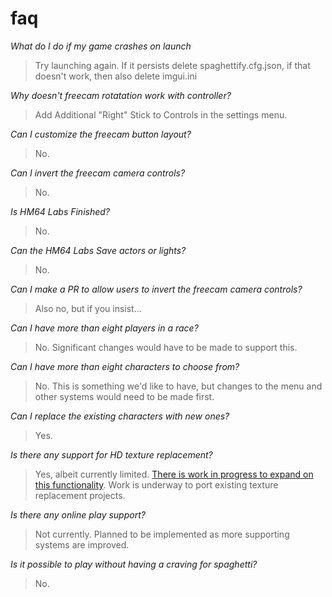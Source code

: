 # faq

*What do I do if my game crashes on launch*
> Try launching again. If it persists delete spaghettify.cfg.json, if that doesn't work, then also delete imgui.ini

*Why doesn't freecam rotatation work with controller?*  
> Add Additional "Right" Stick to Controls in the settings menu.

*Can I customize the freecam button layout?*  
> No.

*Can I invert the freecam camera controls?*  
> No.

*Is HM64 Labs Finished?*  
> No.

*Can the HM64 Labs Save actors or lights?*  
> No.

*Can I make a PR to allow users to invert the freecam camera controls?*  
> Also no, but if you insist...

*Can I have more than eight players in a race?*
> No. Significant changes would have to be made to support this.

*Can I have more than eight characters to choose from?*
> No. This is something we'd like to have, but changes to the menu and other systems would need to be made first.

*Can I replace the existing characters with new ones?*
> Yes.

*Is there any support for HD texture replacement?*
> Yes, albeit currently limited. [There is work in progress to expand on this functionality](https://github.com/HarbourMasters/SpaghettiKart/pull/147). Work is underway to port existing texture replacement projects.

*Is there any online play support?*
> Not currently. Planned to be implemented as more supporting systems are improved.

*Is it possible to play without having a craving for spaghetti?*
> No.

